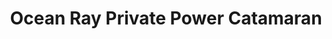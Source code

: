 ---
order: 52
image: "https://cdn.filestackcontent.com/qxEZlIPIRviFj9CB1KrV/convert?cache=true&compress=true&quality=90&format=webp&w=1000&fit=max"
title:   Ocean Ray Private Power Catamaran
infose: Snorkeling & beach • 6 Hours • Private Power Catamaran
link: "https://fareharbor.com/embeds/book/eastislandpr/items/516315/calendar/2025/11/?asn=fhdn&asn-ref=turisteandoenpuertorico&ref=turisteandoenpuertorico&marketplace=yes&flow=no&full-items=yes"
---